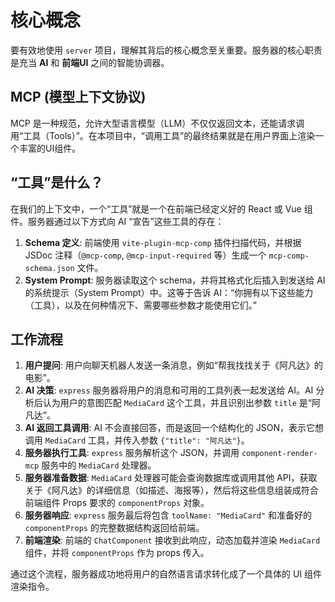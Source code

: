 
# 核心概念

要有效地使用 `server` 项目，理解其背后的核心概念至关重要。服务器的核心职责是充当 **AI** 和 **前端UI** 之间的智能协调器。

## MCP (模型上下文协议)

MCP 是一种规范，允许大型语言模型（LLM）不仅仅返回文本，还能请求调用“工具（Tools）”。在本项目中，“调用工具”的最终结果就是在用户界面上渲染一个丰富的UI组件。

## “工具”是什么？

在我们的上下文中，一个“工具”就是一个在前端已经定义好的 React 或 Vue 组件。服务器通过以下方式向 AI “宣告”这些工具的存在：

1.  **Schema 定义**: 前端使用 `vite-plugin-mcp-comp` 插件扫描代码，并根据 JSDoc 注释（`@mcp-comp`, `@mcp-input-required` 等）生成一个 `mcp-comp-schema.json` 文件。
2.  **System Prompt**: 服务器读取这个 schema，并将其格式化后插入到发送给 AI 的系统提示（System Prompt）中。这等于告诉 AI：“你拥有以下这些能力（工具），以及在何种情况下、需要哪些参数才能使用它们。”

## 工作流程

1.  **用户提问**: 用户向聊天机器人发送一条消息，例如“帮我找找关于《阿凡达》的电影”。
2.  **AI 决策**: `express` 服务器将用户的消息和可用的工具列表一起发送给 AI。AI 分析后认为用户的意图匹配 `MediaCard` 这个工具，并且识别出参数 `title` 是“阿凡达”。
3.  **AI 返回工具调用**: AI 不会直接回答，而是返回一个结构化的 JSON，表示它想调用 `MediaCard` 工具，并传入参数 `{"title": "阿凡达"}`。
4.  **服务器执行工具**: `express` 服务解析这个 JSON，并调用 `component-render-mcp` 服务中的 `MediaCard` 处理器。
5.  **服务器准备数据**: `MediaCard` 处理器可能会查询数据库或调用其他 API，获取关于《阿凡达》的详细信息（如描述、海报等），然后将这些信息组装成符合前端组件 Props 要求的 `componentProps` 对象。
6.  **服务器响应**: `express` 服务最后将包含 `toolName: "MediaCard"` 和准备好的 `componentProps` 的完整数据结构返回给前端。
7.  **前端渲染**: 前端的 `ChatComponent` 接收到此响应，动态加载并渲染 `MediaCard` 组件，并将 `componentProps` 作为 props 传入。

通过这个流程，服务器成功地将用户的自然语言请求转化成了一个具体的 UI 组件渲染指令。

